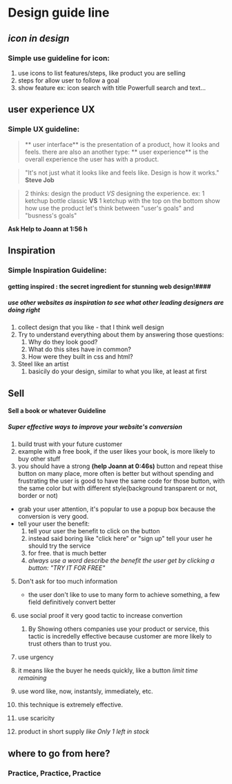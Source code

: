 # Design guide line

## _icon in design_
### Simple use guideline for icon:
1. use icons to list features/steps, like product you are selling
2. steps for allow user to follow a goal
3. show feature ex: icon search with title Powerfull search and text...


## user experience UX
### Simple UX guideline:

> ** user interface** is the presentation of a product, how it looks and feels.
> there are also an another type:
> ** user experience** is the overall experience the user has with a product.

> "It's not just what it looks like and feels like.
> Design is how it works."
> **Steve Job**

> 2 thinks: design the product *VS* designing the experience.
> ex: 1 ketchup bottle classic **VS** 1 ketchup with the top on the bottom show how use the product
> let's think between "user's goals" and "busness's goals"

**Ask Help to Joann at 1:56 h**


## Inspiration
### Simple Inspiration Guideline:

#### getting inspired : the secret ingredient for stunning web design!####

##### use other websites as inspiration to see what other leading designers are _doing right_

1. collect design that you like - that I think well design
2. Try to understand everything about them by answering those questions:
   1. Why do they look good?
   1. What do this sites have in common?
   1. How were they built in css and html?
3. Steel like an artist
   1. basicily do your design, similar to what you like, at least at first 



## Sell
#### Sell a book or whatever Guideline

##### Super effective ways to improve your website's conversion

1. build trust with your future customer
  1. example with a free book, if the user likes your book, is more likely to buy other stuff
  1. you should have a strong **(help Joann at 0:46s)** button and repeat thise button on many place, more often is better but without spending and frustrating the user
  is good to have the same code for those button, with the same color but with different style(background transparent or not, border or not)
  - grab your user attention, it's popular to use a popup box because the conversion is very good.
  - tell your user the benefit:
    1. tell your user the benefit to click on the button
    1. instead said boring like "click here" or "sign up" tell your user he should try the service 
    1. for free. that is much better
    1. _always use a  word describe the benefit the user get by clicking a button: "TRY IT FOR FREE"_

5. Don't ask for too much information
   - the user don't like to use to many form to achieve something, a few field definitively convert better 

6. use social proof it very good tactic to increase convertion
   1. By Showing others companies use your product or service, this tactic is incredelly effective because customer are more likely
 to trust others than to trust you. 

7. use urgency
  1. it means like the buyer he needs quickly, like a button _limit time remaining_
  1. use word like, now, instantsly, immediately, etc.
  1. this technique is extremely effective.

7. use scaricity
  1. product in short supply _like Only 1 left in stock_


## where to go from here?

### Practice, Practice, Practice 


















